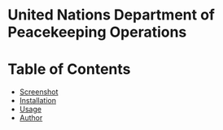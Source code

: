 # United Nations Department of Peacekeeping Operations


# Table of Contents
* [Screenshot](#screenshot)
* [Installation](#installation)
* [Usage](#usage)
* [Author](#author)

